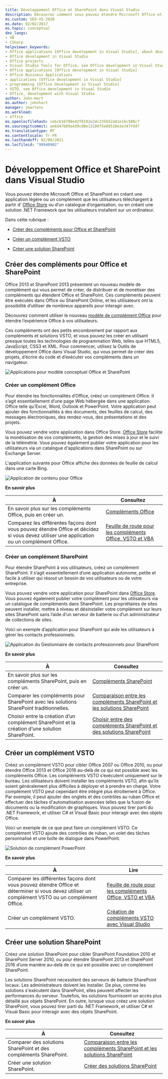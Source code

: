 ```yaml
---
title: Développement Office et SharePoint dans Visual Studio
description: Découvrez comment vous pouvez étendre Microsoft Office et SharePoint en créant une application légère ou un complément que les utilisateurs téléchargent à partir d’Office Store.
ms.custom: SEO-VS-2020
ms.date: 02/02/2017
ms.topic: conceptual
dev_langs:
- VB
- CSharp
helpviewer_keywords:
- Office applications [Office development in Visual Studio], about developing applications
- Office development in Visual Studio
- Office projects
- Visual Studio Tools for Office, see Office development in Visual Studio
- Office applications [Office development in Visual Studio]
- Office Business Applications
- applications [Office development in Visual Studio]
- programming [Office development in Visual Studio]
- VSTO, see Office development in Visual Studio
- Office, development with Visual Studio
author: John-Hart
ms.author: johnhart
manager: jmartens
ms.workload:
- office
ms.openlocfilehash: cebcb16708e42f8102e2dc235b52a81e16c588c7
ms.sourcegitcommit: ae6d47b09a439cd0e13180f5e89510e3e347fd47
ms.translationtype: MT
ms.contentlocale: fr-FR
ms.lasthandoff: 02/08/2021
ms.locfileid: "99940902"
---
```

# <a name="office-and-sharepoint-development-in-visual-studio"></a>Développement Office et SharePoint dans Visual Studio
  Vous pouvez étendre Microsoft Office et SharePoint en créant une application légère ou un complément que les utilisateurs téléchargent à partir d’ [Office Store](https://store.office.com/) ou d’un catalogue d’organisation, ou en créant une solution .NET Framework que les utilisateurs installent sur un ordinateur.

 Dans cette rubrique :

- [Créer des compléments pour Office et SharePoint](#Apps)

- [Créer un complément VSTO](#Add-ins)

- [Créer une solution SharePoint](#Solutions)

## <a name="create-add-ins-for-office-and-sharepoint"></a><a name="Apps"></a> Créer des compléments pour Office et SharePoint
 Office 2013 et SharePoint 2013 présentent un nouveau modèle de complément qui vous permet de créer, de distribuer et de monétiser des compléments qui étendent Office et SharePoint.  Ces compléments peuvent être exécutés dans Office ou SharePoint Online, et les utilisateurs ont la possibilité d’utiliser de nombreux appareils pour interagir avec.

 Découvrez comment utiliser le nouveau [modèle de complément Office](/office/dev/add-ins/overview/office-add-ins) pour étendre l’expérience Office à vos utilisateurs.

 Ces compléments ont des petits encombrement par rapport aux compléments et solutions VSTO, et vous pouvez les créer en utilisant presque toutes les technologies de programmation Web, telles que HTML5, JavaScript, CSS3 et XML.  Pour commencer, utilisez la Outils de développement Office dans Visual Studio, qui vous permet de créer des projets, d’écrire du code et d’exécuter vos compléments dans un navigateur.

 ![Applications pour modèle conceptuel Office et SharePoint](../vsto/media/officeandsharepointapps2015.png "Applications pour modèle conceptuel Office et SharePoint")

### <a name="build-an-office-add-in"></a>Créer un complément Office
 Pour étendre les fonctionnalités d’Office, créez un complément Office. Il s’agit essentiellement d’une page Web hébergée dans une application Office telle qu’Excel, Word, Outlook et PowerPoint. Votre application peut ajouter des fonctionnalités à des documents, des feuilles de calcul, des messages électroniques, des rendez-vous, des présentations et des projets.

 Vous pouvez vendre votre application dans Office Store.  [Office Store](https://store.office.com/) facilite la monétisation de vos compléments, la gestion des mises à jour et le suivi de la télémétrie. Vous pouvez également publier votre application pour les utilisateurs via un catalogue d'applications dans SharePoint ou sur Exchange Server.

 L'application suivante pour Office affiche des données de feuille de calcul dans une carte Bing.

 ![Application de contenu pour Office](../vsto/media/appforoffice.png "Application de contenu pour Office")

 **En savoir plus**

|À|Consultez|
|--------|---------|
|En savoir plus sur les compléments Office, puis en créer un.|[Compléments Office](/office/dev/add-ins/publish/publish)|
|Comparez les différentes façons dont vous pouvez étendre Office et décidez si vous devez utiliser une application ou un complément Office.|[Feuille de route pour les compléments Office, VSTO et VBA](/archive/blogs/officeapps/roadmap-for-apps-for-office-vsto-and-vba)|

### <a name="build-a-sharepoint-add-in"></a>Créer un complément SharePoint
 Pour étendre SharePoint à vos utilisateurs, créez un complément SharePoint. Il s’agit essentiellement d’une application autonome, petite et facile à utiliser qui résout un besoin de vos utilisateurs ou de votre entreprise.

 Vous pouvez vendre votre application pour SharePoint dans [Office Store](https://store.office.com/). Vous pouvez également publier votre complément pour les utilisateurs via un catalogue de compléments dans SharePoint.  Les propriétaires de sites peuvent installer, mettre à niveau et désinstaller votre complément sur leurs sites SharePoint sans l’aide d’un serveur de batterie ou d’un administrateur de collections de sites.

 Voici un exemple d’application pour SharePoint qui aide les utilisateurs à gérer les contacts professionnels.

 ![Application du Gestionnaire de contacts professionnels pour SharePoint](../vsto/media/appforsharepoint.png "Application du Gestionnaire de contacts professionnels pour SharePoint")

 **En savoir plus**

|À|Consultez|
|--------|---------|
|En savoir plus sur les compléments SharePoint, puis en créer un.|[Compléments SharePoint](/sharepoint/dev/sp-add-ins/sharepoint-add-ins)|
|Comparer les compléments pour SharePoint avec les solutions SharePoint traditionnelles.|[Comparaison entre les compléments SharePoint et les solutions SharePoint](/sharepoint/dev/general-development/sharepoint-server-application-lifecycle-management)|
|Choisir entre la création d’un complément SharePoint et la création d’une solution SharePoint.|[Choisir entre des compléments SharePoint et des solutions SharePoint](/sharepoint/dev/general-development/sharepoint-server-application-lifecycle-management)|

## <a name="create-a-vsto-add-in"></a><a name="Add-ins"></a> Créer un complément VSTO
 Créez un complément VSTO pour cibler Office 2007 ou Office 2010, ou pour étendre Office 2013 et Office 2016 au-delà de ce qui est possible avec les compléments Office. Les compléments VSTO s’exécutent uniquement sur le bureau. Les utilisateurs doivent installer les compléments VSTO, afin qu’ils soient généralement plus difficiles à déployer et à prendre en charge.  Votre complément VSTO peut cependant être intégré plus étroitement à Office. Par exemple, il peut ajouter des onglets et des contrôles au ruban Office et effectuer des tâches d'automatisation avancées telles que la fusion de documents ou la modification de graphiques. Vous pouvez tirer parti du .NET Framework, et utiliser C# et Visual Basic pour interagir avec des objets Office.

 Voici un exemple de ce que peut faire un complément VSTO. Ce complément VSTO ajoute des contrôles de ruban, un volet des tâches personnalisé et une boîte de dialogue dans PowerPoint.

 ![Solution de complément PowerPoint](../vsto/media/powerpointaddin.png "Solution de complément PowerPoint")

 **En savoir plus**

|À|Lire|
|--------|----------|
|Comparer les différentes façons dont vous pouvez étendre Office et déterminer si vous devez utiliser un complément VSTO ou un complément Office.|[Feuille de route pour les compléments Office, VSTO et VBA](/archive/blogs/officeapps/roadmap-for-apps-for-office-vsto-and-vba)|
|Créer un complément VSTO.|[Création de compléments VSTO avec Visual Studio](create-vsto-add-ins-for-office-by-using-visual-studio.md)|

## <a name="create-a-sharepoint-solution"></a><a name="Solutions"></a> Créer une solution SharePoint
 Créez une solution SharePoint pour cibler SharePoint Foundation 2010 et SharePoint Server 2010, ou pour étendre SharePoint 2013 et SharePoint 2016 d’une manière au-delà de ce qui est possible avec un complément SharePoint.

 Les solutions SharePoint nécessitent des serveurs de batterie SharePoint locaux. Les administrateurs doivent les installer. De plus, comme les solutions s'exécutent dans SharePoint, elles peuvent affecter les performances du serveur. Toutefois, les solutions fournissent un accès plus détaillé aux objets SharePoint. En outre, lorsque vous créez une solution SharePoint, vous pouvez tirer parti du .NET Framework, et utiliser C# et Visual Basic pour interagir avec des objets SharePoint.

 **En savoir plus**

|À|Consultez|
|--------|---------|
|Comparer des solutions SharePoint et des compléments SharePoint.|[Comparaison entre les compléments SharePoint et les solutions SharePoint](/sharepoint/dev/general-development/sharepoint-server-application-lifecycle-management)|
|Créer une solution SharePoint.|[Créer des solutions SharePoint](../sharepoint/create-sharepoint-solutions.md)|